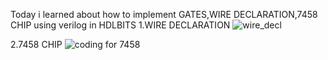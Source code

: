 Today i learned about how  to implement GATES,WIRE DECLARATION,7458 CHIP using verilog in HDLBITS
1.WIRE DECLARATION
![wire_decl](https://github.com/user-attachments/assets/3c4d179b-ff75-4fa7-a8f6-3368ebe398ac)

2.7458 CHIP
![coding for 7458](https://github.com/user-attachments/assets/e6008c6a-4f5b-480e-ac43-ce602c2499dc)


